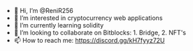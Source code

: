 - 👋 Hi, I’m @ReniR256
- 👀 I’m interested in cryptocurrency web applications
- 🌱 I’m currently learning solidity
- 💞️ I’m looking to collaborate on Bitblocks: 1. Bridge, 2. NFT's
- 📫 How to reach me: https://discord.gg/kH7fyyz72U

